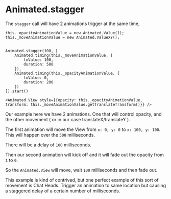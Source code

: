 # Animated.stagger

The `stagger` call will have 2 animations trigger at the same time,

```
this._opacityAnimationValue = new Animated.Value(1);
this._moveAnimationValue = new Animated.ValueXY();


Animated.stagger(100, [
	Animated.timing(this._moveAnimationValue, {
		toValue: 100,
		duration: 500
	}),
	Animated.timing(this._opacityAnimationValue, {
		toValue: 0,
		duration: 200
	})
]).start()

<Animated.View style={{opacity: this._opacityAnimationValue, transform: this._moveAnimationValue.getTranslateTransform()}} />
```

Our example here we have 2 animations. One that will control opacity, and the other movement ( or in our case translateX/translateY ).

The first animation will move the View from `x: 0, y: 0` to `x: 100, y: 100`. This will happen over the `500` milliseconds.

There will be a delay of `100` milliseconds.

Then our second animation will kick off and it will fade out the opacity from `1` to `0`.

So the `Animated.View` will move, wait `100` milliseconds and then fade out.


This example is kind of contrived, but one perfect example of this sort of movement is Chat Heads. Trigger an animation to same location but causing a staggered delay of a certain number of milliseconds.
